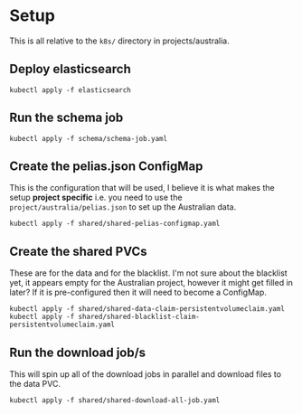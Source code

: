 # Setup

This is all relative to the `k8s/` directory in projects/australia.

## Deploy elasticsearch
```
kubectl apply -f elasticsearch
```

## Run the schema job
```
kubectl apply -f schema/schema-job.yaml
```

## Create the pelias.json ConfigMap
This is the configuration that will be used, I believe it is what makes the setup **project specific** i.e. you need to use the `project/australia/pelias.json` to set up the Australian data.
```
kubectl apply -f shared/shared-pelias-configmap.yaml
```

## Create the shared PVCs
These are for the data and for the blacklist. I'm not sure about the blacklist yet, it appears empty for the Australian project, however it might get filled in later? If it is pre-configured then it will need to become a ConfigMap.
```
kubectl apply -f shared/shared-data-claim-persistentvolumeclaim.yaml
kubectl apply -f shared/shared-blacklist-claim-persistentvolumeclaim.yaml
```

## Run the download job/s
This will spin up all of the download jobs in parallel and download files to the data PVC.

```
kubectl apply -f shared/shared-download-all-job.yaml
```